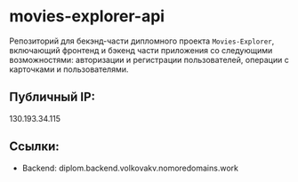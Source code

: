 # movies-explorer-api
Репозиторий для бекэнд-части дипломного проекта `Movies-Explorer`, включающий фронтенд и бэкенд части приложения со следующими возможностями: авторизации и регистрации пользователей, операции с карточками и пользователями.

## Публичный IP:
130.193.34.115

## Ссылки:
- Backend: diplom.backend.volkovakv.nomoredomains.work
